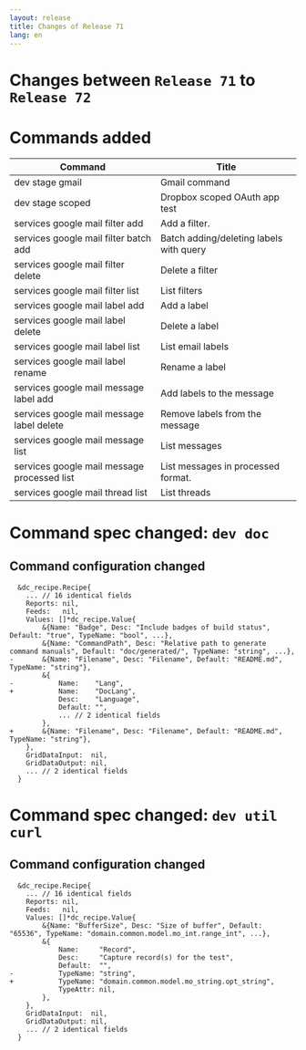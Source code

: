 ```yaml
---
layout: release
title: Changes of Release 71
lang: en
---
```


# Changes between `Release 71` to `Release 72`

# Commands added


| Command                                     | Title                                   |
|---------------------------------------------|-----------------------------------------|
| dev stage gmail                             | Gmail command                           |
| dev stage scoped                            | Dropbox scoped OAuth app test           |
| services google mail filter add             | Add a filter.                           |
| services google mail filter batch add       | Batch adding/deleting labels with query |
| services google mail filter delete          | Delete a filter                         |
| services google mail filter list            | List filters                            |
| services google mail label add              | Add a label                             |
| services google mail label delete           | Delete a label                          |
| services google mail label list             | List email labels                       |
| services google mail label rename           | Rename a label                          |
| services google mail message label add      | Add labels to the message               |
| services google mail message label delete   | Remove labels from the message          |
| services google mail message list           | List messages                           |
| services google mail message processed list | List messages in processed format.      |
| services google mail thread list            | List threads                            |



# Command spec changed: `dev doc`



## Command configuration changed


```
  &dc_recipe.Recipe{
  	... // 16 identical fields
  	Reports: nil,
  	Feeds:   nil,
  	Values: []*dc_recipe.Value{
  		&{Name: "Badge", Desc: "Include badges of build status", Default: "true", TypeName: "bool", ...},
  		&{Name: "CommandPath", Desc: "Relative path to generate command manuals", Default: "doc/generated/", TypeName: "string", ...},
- 		&{Name: "Filename", Desc: "Filename", Default: "README.md", TypeName: "string"},
  		&{
- 			Name:    "Lang",
+ 			Name:    "DocLang",
  			Desc:    "Language",
  			Default: "",
  			... // 2 identical fields
  		},
+ 		&{Name: "Filename", Desc: "Filename", Default: "README.md", TypeName: "string"},
  	},
  	GridDataInput:  nil,
  	GridDataOutput: nil,
  	... // 2 identical fields
  }
```
# Command spec changed: `dev util curl`



## Command configuration changed


```
  &dc_recipe.Recipe{
  	... // 16 identical fields
  	Reports: nil,
  	Feeds:   nil,
  	Values: []*dc_recipe.Value{
  		&{Name: "BufferSize", Desc: "Size of buffer", Default: "65536", TypeName: "domain.common.model.mo_int.range_int", ...},
  		&{
  			Name:     "Record",
  			Desc:     "Capture record(s) for the test",
  			Default:  "",
- 			TypeName: "string",
+ 			TypeName: "domain.common.model.mo_string.opt_string",
  			TypeAttr: nil,
  		},
  	},
  	GridDataInput:  nil,
  	GridDataOutput: nil,
  	... // 2 identical fields
  }
```
